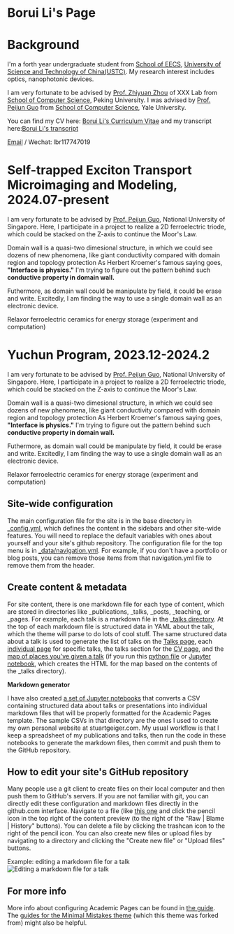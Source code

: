 Borui Li's Page
=====================


Background
======
I'm a forth year undergraduate student from [School of EECS](https://eecs.pku.edu.cn/), [University of Science and Technology of China(USTC)](https://www.pku.edu.cn/). My research interest includes optics, nanophotonic devices.

I am very fortunate to be advised by [Prof. Zhiyuan Zhou](https://www.XXX.com/) of XXX Lab from [School of Computer Science](https://cs.pku.edu.cn/), Peking University. I was advised by [Prof. Peijun Guo](https://XXX.pku.edu.cn/) from [School of Computer Science](https://cs.pku.edu.cn/), Yale University.

You can find my CV here: [Borui Li's Curriculum Vitae](../assets/Curriculum_Vitae.pdf) and my transcript here:[Borui Li's transcript](https://github.com/Borui-li1001/BoruiLi.github.io/blob/master/files/borui's%20transcrip.pdf)

[Email](liborui@mail.ustc.edu.cn) / Wechat: lbr117747019


Self-trapped Exciton Transport Microimaging and Modeling, 2024.07-present 
======
I am very fortunate to be advised by [Prof. Peijun Guo]([https://scholar.google.com.sg/citations?user=MRcUU1gAAAAJ&hl=en](https://cde.nus.edu.sg/mse/staff/chen-jingsheng/)), National University of Singapore. 
Here, I participate in a project to realize a 2D ferroelectric triode, which could be stacked on the Z-axis to continue the Moor's Law.

Domain wall is a quasi-two dimesional structure, in which we could see dozens of new phenomena, like giant conductivity compared with domain region and topology protection
As Herbert Kroemer's famous saying goes, **"Interface is physics."** I'm trying to figure out the pattern behind such **conductive property in domain wall.**  

Futhermore, as domain wall could be manipulate by field, it could be erase and write. Excitedly, I am finding the way to use a single domain wall as an electronic device.
 

Relaxor ferroelectric ceramics for energy storage (experiment and computation)

Yuchun Program, 2023.12-2024.2
======
I am very fortunate to be advised by [Prof. Peijun Guo]([https://scholar.google.com.sg/citations?user=MRcUU1gAAAAJ&hl=en](https://cde.nus.edu.sg/mse/staff/chen-jingsheng/)), National University of Singapore. 
Here, I participate in a project to realize a 2D ferroelectric triode, which could be stacked on the Z-axis to continue the Moor's Law.

Domain wall is a quasi-two dimesional structure, in which we could see dozens of new phenomena, like giant conductivity compared with domain region and topology protection
As Herbert Kroemer's famous saying goes, **"Interface is physics."** I'm trying to figure out the pattern behind such **conductive property in domain wall.**  

Futhermore, as domain wall could be manipulate by field, it could be erase and write. Excitedly, I am finding the way to use a single domain wall as an electronic device.
 

Relaxor ferroelectric ceramics for energy storage (experiment and computation)


Site-wide configuration
------
The main configuration file for the site is in the base directory in [_config.yml](https://github.com/academicpages/academicpages.github.io/blob/master/_config.yml), which defines the content in the sidebars and other site-wide features. You will need to replace the default variables with ones about yourself and your site's github repository. The configuration file for the top menu is in [_data/navigation.yml](https://github.com/academicpages/academicpages.github.io/blob/master/_data/navigation.yml). For example, if you don't have a portfolio or blog posts, you can remove those items from that navigation.yml file to remove them from the header. 

Create content & metadata
------
For site content, there is one markdown file for each type of content, which are stored in directories like _publications, _talks, _posts, _teaching, or _pages. For example, each talk is a markdown file in the [_talks directory](https://github.com/academicpages/academicpages.github.io/tree/master/_talks). At the top of each markdown file is structured data in YAML about the talk, which the theme will parse to do lots of cool stuff. The same structured data about a talk is used to generate the list of talks on the [Talks page](https://academicpages.github.io/talks), each [individual page](https://academicpages.github.io/talks/2012-03-01-talk-1) for specific talks, the talks section for the [CV page](https://academicpages.github.io/cv), and the [map of places you've given a talk](https://academicpages.github.io/talkmap.html) (if you run this [python file](https://github.com/academicpages/academicpages.github.io/blob/master/talkmap.py) or [Jupyter notebook](https://github.com/academicpages/academicpages.github.io/blob/master/talkmap.ipynb), which creates the HTML for the map based on the contents of the _talks directory).

**Markdown generator**

I have also created [a set of Jupyter notebooks](https://github.com/academicpages/academicpages.github.io/tree/master/markdown_generator
) that converts a CSV containing structured data about talks or presentations into individual markdown files that will be properly formatted for the Academic Pages template. The sample CSVs in that directory are the ones I used to create my own personal website at stuartgeiger.com. My usual workflow is that I keep a spreadsheet of my publications and talks, then run the code in these notebooks to generate the markdown files, then commit and push them to the GitHub repository.

How to edit your site's GitHub repository
------
Many people use a git client to create files on their local computer and then push them to GitHub's servers. If you are not familiar with git, you can directly edit these configuration and markdown files directly in the github.com interface. Navigate to a file (like [this one](https://github.com/academicpages/academicpages.github.io/blob/master/_talks/2012-03-01-talk-1.md) and click the pencil icon in the top right of the content preview (to the right of the "Raw | Blame | History" buttons). You can delete a file by clicking the trashcan icon to the right of the pencil icon. You can also create new files or upload files by navigating to a directory and clicking the "Create new file" or "Upload files" buttons. 

Example: editing a markdown file for a talk
![Editing a markdown file for a talk](/images/editing-talk.png)

For more info
------
More info about configuring Academic Pages can be found in [the guide](https://academicpages.github.io/markdown/). The [guides for the Minimal Mistakes theme](https://mmistakes.github.io/minimal-mistakes/docs/configuration/) (which this theme was forked from) might also be helpful.
